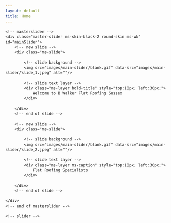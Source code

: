 ```yaml
---
layout: default
title: Home
---
```


<div id="main-slider">
	<!-- slider -->
	
	<!-- masterslider -->
    <div class="master-slider ms-skin-black-2 round-skin ms-wk" id="mainSlider">
        <!-- new slide -->
        <div class="ms-slide">
             
            <!-- slide background -->
            <img src="images/main-slider/blank.gif" data-src="images/main-slider/slide_1.jpeg" alt=""/>     
             
            <!-- slide text layer -->
            <div class="ms-layer bold-title" style="top:10px; left:30px;">
                Welcome to B Walker Flat Roofing Sussex
            </div>
             
        </div>
        <!-- end of slide -->
         
        <!-- new slide -->
        <div class="ms-slide">
             
            <!-- slide background -->
            <img src="images/main-slider/blank.gif" data-src="images/main-slider/slide_2.jpeg" alt=""/>     
             
            <!-- slide text layer -->
            <div class="ms-layer ms-caption" style="top:10px; left:30px;">
                Flat Roofing Specialists
            </div>
             
        </div>
        <!-- end of slide -->
              
    </div>
    <!-- end of masterslider -->
	
	<!-- slider -->
</div>